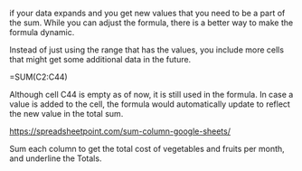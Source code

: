 

if your data expands and you get new values that you need to be a part of the sum. While you can adjust the formula, there is a better way to make the formula dynamic.

Instead of just using the range that has the values, you include more cells that might get some additional data in the future.


=SUM(C2:C44)

Although cell C44 is empty as of now, it is still used in the formula. In case a value is added to the cell, the formula would automatically update to reflect the new value in the total sum.


https://spreadsheetpoint.com/sum-column-google-sheets/


Sum each column to get the total cost of vegetables and fruits per month, and underline the Totals.



